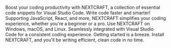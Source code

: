Boost your coding productivity with NEXTCRAFT, a collection of essential code snippets for Visual Studio Code. Write code faster and smarter!
Supporting JavaScript, React, and more, NEXTCRAFT simplifies your coding experience, whether you're a beginner or a pro.
Use NEXTCRAFT on Windows, macOS, and Linux. Seamlessly integrated with Visual Studio Code for a consistent coding experience.
Getting started is a breeze. Install NEXTCRAFT, and you'll be writing efficient, clean code in no time.
